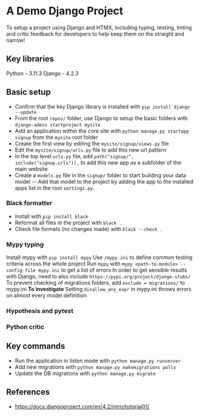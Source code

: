 # A Demo Django Project

To setup a project using Django and HTMX, including typing, testing, linting and critic feedback for developers to help keep them on the straight and narrow!

## Key libraries

Python - 3.11.3
Django - 4.2.3

## Basic setup

- Confirm that the key Django library is installed with `pip install django --update`
- From the root `repos/` folder, use Django to setup the basic folders with `django-admin startproject mysite`
- Add an application within the core site with `python manage.py startapp signup` from the `mysite` root folder
- Create the first view by editing the `mysite/signup/views.py` file
- Edit the `mysite/signup/urls.py` file to add this new url pattern
- In the top level `urls.py` file, add `path("signup/", include("signup.urls")),` to add this new app as a subfolder of the main website
- Create a `models.py` file in the `signup/` folder to start building your data model
-- Add that model to the project by adding the app to the installed apps list in the root `settings.py.`

### Black formatter
- Install with `pip install black`
- Reformat all files in the project with `black .`
- Check file formats (no changes made) with `black --check .`

### Mypy typing

Install mypy with `pip install mypy`
Use `/mypy.ini` to define common testing criteria across the whole project
Run `mypy` with `mypy <path-to-module> --config-file mypy.ini` to get a list of errors
In order to get sensible results with Django, need to also include `https://pypi.org/project/django-stubs/`
To prevent checking of migrations folders, add `exclude = migrations/` to mypy.ini
**To investigate** Setting `disallow_any_expr` in mypy.ini throws errors on almost every model definition

### Hypothesis and pytest
### Python critic

## Key commands

- Run the application in listen mode with `python manage.py runserver`
- Add new migrations with `python manage.py makemigrations polls`
- Update the DB migrations with `python manage.py migrate`


## References

- https://docs.djangoproject.com/en/4.2/intro/tutorial01/